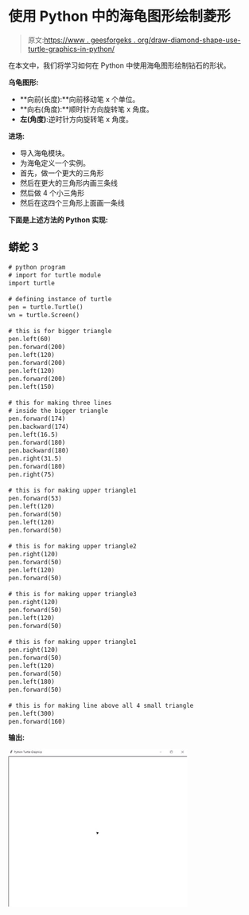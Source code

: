# 使用 Python 中的海龟图形绘制菱形

> 原文:[https://www . geesforgeks . org/draw-diamond-shape-use-turtle-graphics-in-python/](https://www.geeksforgeeks.org/draw-diamond-shape-using-turtle-graphics-in-python/)

在本文中，我们将学习如何在 Python 中使用海龟图形绘制钻石的形状。

**乌龟图形:**

*   **向前(长度):**向前移动笔 x 个单位。
*   **向右(角度):**顺时针方向旋转笔 x 角度。
*   **左(角度)**:逆时针方向旋转笔 x 角度。

**进场:**

*   导入海龟模块。
*   为海龟定义一个实例。
*   首先，做一个更大的三角形
*   然后在更大的三角形内画三条线
*   然后做 4 个小三角形
*   然后在这四个三角形上面画一条线

**下面是上述方法的 Python 实现:**

## 蟒蛇 3

```
# python program
# import for turtle module
import turtle

# defining instance of turtle
pen = turtle.Turtle()
wn = turtle.Screen()

# this is for bigger triangle
pen.left(60)
pen.forward(200)
pen.left(120)
pen.forward(200)
pen.left(120)
pen.forward(200)
pen.left(150)

# this for making three lines
# inside the bigger triangle
pen.forward(174)
pen.backward(174)
pen.left(16.5)
pen.forward(180)
pen.backward(180)
pen.right(31.5)
pen.forward(180)
pen.right(75)

# this is for making upper triangle1
pen.forward(53)
pen.left(120)
pen.forward(50)
pen.left(120)
pen.forward(50)

# this is for making upper triangle2
pen.right(120)
pen.forward(50)
pen.left(120)
pen.forward(50)

# this is for making upper triangle3                   
pen.right(120)
pen.forward(50)
pen.left(120)
pen.forward(50)

# this is for making upper triangle1
pen.right(120)
pen.forward(50)
pen.left(120)
pen.forward(50)
pen.left(180)
pen.forward(50)

# this is for making line above all 4 small triangle
pen.left(300)
pen.forward(160)
```

**输出:**

![](img/2e752698bac0d49991721479b42f4204.png)